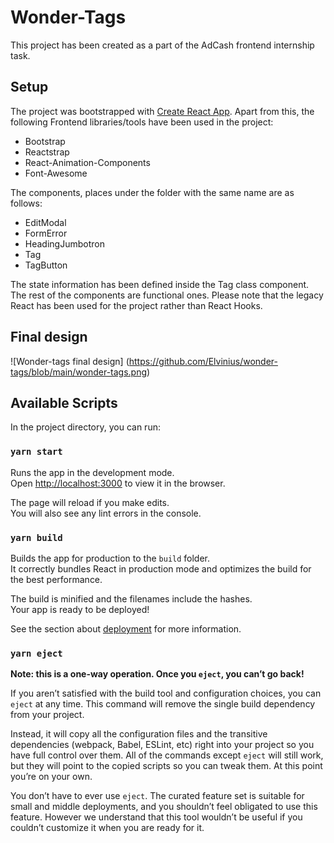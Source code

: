 # Wonder-Tags

This project has been created as a part of the AdCash frontend internship task. 

## Setup

The project was bootstrapped with [Create React App](https://github.com/facebook/create-react-app). Apart from this, the following Frontend libraries/tools have been used in the project: 

* Bootstrap
* Reactstrap
* React-Animation-Components
* Font-Awesome

The components, places under the folder with the same name are as follows:

* EditModal
* FormError
* HeadingJumbotron
* Tag
* TagButton

The state information has been defined inside the Tag class component. The rest of the components are functional ones. Please note that the legacy React has been used for the project rather than React Hooks.

## Final design

![Wonder-tags final design]
(https://github.com/Elvinius/wonder-tags/blob/main/wonder-tags.png)


## Available Scripts

In the project directory, you can run:

### `yarn start`

Runs the app in the development mode.\
Open [http://localhost:3000](http://localhost:3000) to view it in the browser.

The page will reload if you make edits.\
You will also see any lint errors in the console.

### `yarn build`

Builds the app for production to the `build` folder.\
It correctly bundles React in production mode and optimizes the build for the best performance.

The build is minified and the filenames include the hashes.\
Your app is ready to be deployed!

See the section about [deployment](https://facebook.github.io/create-react-app/docs/deployment) for more information.

### `yarn eject`

**Note: this is a one-way operation. Once you `eject`, you can’t go back!**

If you aren’t satisfied with the build tool and configuration choices, you can `eject` at any time. This command will remove the single build dependency from your project.

Instead, it will copy all the configuration files and the transitive dependencies (webpack, Babel, ESLint, etc) right into your project so you have full control over them. All of the commands except `eject` will still work, but they will point to the copied scripts so you can tweak them. At this point you’re on your own.

You don’t have to ever use `eject`. The curated feature set is suitable for small and middle deployments, and you shouldn’t feel obligated to use this feature. However we understand that this tool wouldn’t be useful if you couldn’t customize it when you are ready for it.
